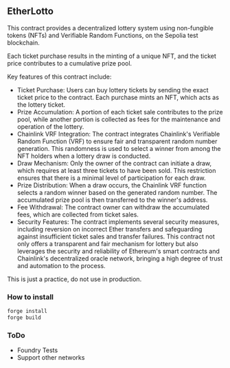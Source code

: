 ## EtherLotto

This contract provides a decentralized lottery system using non-fungible tokens (NFTs) and Verifiable Random Functions, on the Sepolia test blockchain.

Each ticket purchase results in the minting of a unique NFT, and the ticket price contributes to a cumulative prize pool.

Key features of this contract include:
- Ticket Purchase: Users can buy lottery tickets by sending the exact ticket price to the contract. Each purchase mints an NFT, which acts as the lottery ticket.
- Prize Accumulation: A portion of each ticket sale contributes to the prize pool, while another portion is collected as fees for the maintenance and operation of the lottery.
- Chainlink VRF Integration: The contract integrates Chainlink's Verifiable Random Function (VRF) to ensure fair and transparent random number generation. This randomness is used to select a winner from among the NFT holders when a lottery draw is conducted.
- Draw Mechanism: Only the owner of the contract can initiate a draw, which requires at least three tickets to have been sold. This restriction ensures that there is a minimal level of participation for each draw.
- Prize Distribution: When a draw occurs, the Chainlink VRF function selects a random winner based on the generated random number. The accumulated prize pool is then transferred to the winner's address.
- Fee Withdrawal: The contract owner can withdraw the accumulated fees, which are collected from ticket sales.
- Security Features: The contract implements several security measures, including reversion on incorrect Ether transfers and safeguarding against insufficient ticket sales and transfer failures.
This contract not only offers a transparent and fair mechanism for lottery but also leverages the security and reliability of Ethereum's smart contracts and Chainlink's decentralized oracle network, bringing a high degree of trust and automation to the process.


This is just a practice, do not use in production.

### How to install

```bash
forge install
forge build
```

### ToDo

- Foundry Tests
- Support other networks